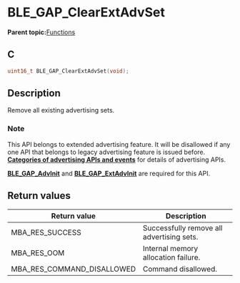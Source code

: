 # BLE\_GAP\_ClearExtAdvSet

**Parent topic:**[Functions](GUID-0DD261BF-40D6-42CD-8806-9B93D259D1CC.md)

## C

```c
uint16_t BLE_GAP_ClearExtAdvSet(void);
```

## Description

Remove all existing advertising sets.

### Note

This API belongs to extended advertising feature. It will be disallowed if any one API that belongs to legacy advertising feature is issued before. **[Categories of advertising APIs and events](GUID-6250C306-2D62-4631-A4F9-616BBCCC48AC.md)** for details of advertising APIs.

**[BLE\_GAP\_AdvInit](GUID-00582C15-26DA-41D8-8125-1FDD13BCF632.md)** and **[BLE\_GAP\_ExtAdvInit](GUID-D2DBC15F-67D6-431E-9D69-DAE11D195641.md)** are required for this API.

## Return values

|Return value|Description|
|------------|-----------|
|MBA\_RES\_SUCCESS|Successfully remove all advertising sets.|
|MBA\_RES\_OOM|Internal memory allocation failure.|
|MBA\_RES\_COMMAND\_DISALLOWED|Command disallowed.|

